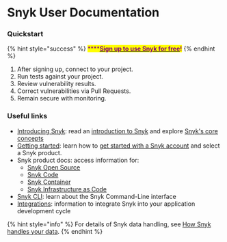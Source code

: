 # Snyk User Documentation

### Quickstart

{% hint style="success" %}
<mark style="color:purple;">****</mark>[<mark style="color:purple;">**Sign up to use Snyk for free**</mark>](https://snyk.io/login?cta=sign-up\&loc=nav\&page=support\_docs\_page)<mark style="color:purple;">**!**</mark>
{% endhint %}

1. After signing up, connect to your project.
2. Run tests against your project.
3. Review vulnerability results.
4. Correct vulnerabilities via Pull Requests.
5. Remain secure with monitoring.

### Useful links

* [Introducing Snyk](introducing-snyk/): read an [introduction to Snyk](introducing-snyk/introduction-to-snyk/) and explore [Snyk's core concepts](introducing-snyk/snyks-core-concepts/)
* [Getting started](getting-started/): learn how to [get started with a Snyk account](getting-started/getting-started-snyk-products/) and select a Snyk product.
* Snyk product docs: access information for:
  * [Snyk Open Source](products/snyk-open-source/)
  * [Snyk Code](products/snyk-code/)
  * [Snyk Container](products/snyk-container/)
  * [Snyk Infrastructure as Code](products/snyk-infrastructure-as-code/)
* [Snyk CLI](features/snyk-cli/): learn about the Snyk Command-Line interface
* [Integrations](features/integrations/): information to integrate Snyk into your application development cycle

{% hint style="info" %}
For details of Snyk data handling, see [How Snyk handles your data](more-info/how-snyk-handles-your-data.md).
{% endhint %}
